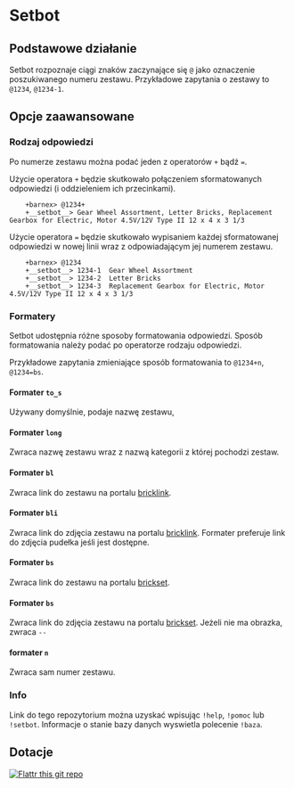 # Setbot

## Podstawowe działanie

Setbot rozpoznaje ciągi znaków zaczynające się `@` jako oznaczenie poszukiwanego numeru zestawu.
Przykładowe zapytania o zestawy to `@1234`, `@1234-1`.

## Opcje zaawansowane

### Rodzaj odpowiedzi

Po numerze zestawu można podać jeden z operatorów `+` bądź `=`.

Użycie operatora `+` będzie skutkowało połączeniem sformatowanych odpowiedzi (i oddzieleniem ich przecinkami).

        +barnex> @1234+
        +__setbot__> Gear Wheel Assortment, Letter Bricks, Replacement Gearbox for Electric, Motor 4.5V/12V Type II 12 x 4 x 3 1/3

Użycie operatora `=` będzie skutkowało wypisaniem każdej sformatowanej odpowiedzi w nowej linii wraz z odpowiadającym jej numerem zestawu.

        +barnex> @1234
        +__setbot__> 1234-1  Gear Wheel Assortment
        +__setbot__> 1234-2  Letter Bricks
        +__setbot__> 1234-3  Replacement Gearbox for Electric, Motor 4.5V/12V Type II 12 x 4 x 3 1/3

### Formatery

Setbot udostępnia różne sposoby formatowania odpowiedzi.
Sposób formatowania należy podać po operatorze rodzaju odpowiedzi.

Przykładowe zapytania zmieniające sposób formatowania to `@1234+n`, `@1234=bs`.

#### Formater `to_s`

Używany domyślnie, podaje nazwę zestawu,

#### Formater `long`

Zwraca nazwę zestawu wraz z nazwą kategorii z której pochodzi zestaw.

#### Formater `bl`

Zwraca link do zestawu na portalu [bricklink](http://www.bricklink.com).

#### Formater `bli`

Zwraca link do zdjęcia zestawu na portalu [bricklink](http://www.bricklink.com).
Formater preferuje link do zdjęcia pudełka jeśli jest dostępne.

#### Formater `bs`

Zwraca link do zestawu na portalu [brickset](http://brickset.com).

#### Formater `bs`

Zwraca link do zdjęcia zestawu na portalu [brickset](http://brickset.com).
Jeżeli nie ma obrazka, zwraca `--`

#### formater `n`

Zwraca sam numer zestawu.

### Info

Link do tego repozytorium można uzyskać wpisując `!help`, `!pomoc` lub `!setbot`.
Informacje o stanie bazy danych wyswietla polecenie `!baza`.

## Dotacje

[![Flattr this git repo](http://api.flattr.com/button/flattr-badge-large.png)](https://flattr.com/submit/auto?user_id=Barnaba&url=http://github.com/barnaba/setbot&title=Setbot&language=&tags=github&category=software) 
